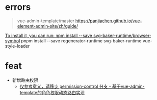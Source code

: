 # errors
> vue-admin-template/master
> https://panjiachen.github.io/vue-element-admin-site/zh/guide/

[To install it, you can run: npm install --save svg-baker-runtime/browser-symbol](https://blog.csdn.net/weixin_43749805/article/details/128837660)
pnpm install --save regenerator-runtime svg-baker-runtime vue-style-loader


# feat
- 新增路由权限
    - [仅参考意义，请移步 permission-control 分支 - 基于vue-admin-template的角色权限动态路由实现](https://blog.csdn.net/fengprogrammer/article/details/128667116)   